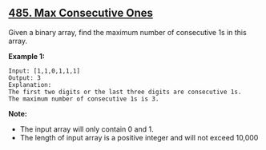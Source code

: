 ## [485. Max Consecutive Ones](https://leetcode.com/problems/max-consecutive-ones/)

Given a binary array, find the maximum number of consecutive 1s in this array.

**Example 1:**

```
Input: [1,1,0,1,1,1]
Output: 3
Explanation:
The first two digits or the last three digits are consecutive 1s.
The maximum number of consecutive 1s is 3.
```

**Note:**

- The input array will only contain 0 and 1.
- The length of input array is a positive integer and will not exceed 10,000
